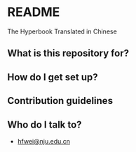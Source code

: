 # README #

The Hyperbook Translated in Chinese

## What is this repository for? ##


## How do I get set up? ##



## Contribution guidelines ##



## Who do I talk to? ##

* hfwei@nju.edu.cn